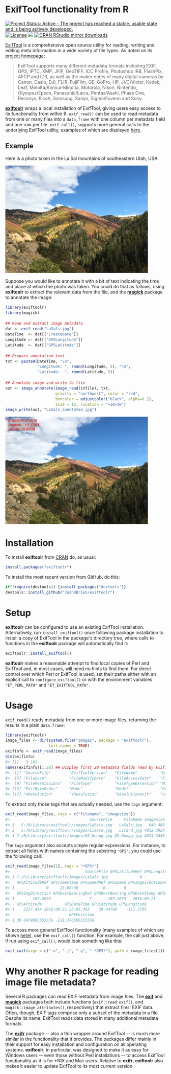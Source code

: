 <!-- README.md is generated from README.Rmd by knitr::knit(). Please edit that file -->



# ExifTool functionality from R

[![Project Status: Active - The project has reached a stable, usable state and is being actively developed.](http://www.repostatus.org/badges/latest/active.svg)](http://www.repostatus.org/#active)
[![License](https://JoshOBrien.github.io/badges/GPL2+.svg)](http://www.gnu.org/licenses/gpl-2.0.html)
[![](http://www.r-pkg.org/badges/version/exiftoolr)](http://www.r-pkg.org/pkg/exiftoolr)
[![CRAN RStudio mirror downloads](http://cranlogs.r-pkg.org/badges/exiftoolr)](http://www.r-pkg.org/pkg/exiftoolr)

[ExifTool][ExifTool-home] is a comprehensive open source utility for
reading, writing and editing meta information in a wide variety of
file types. As noted on its [project homepage][ExifTool-home]:

> ExifTool supports many different metadata formats including EXIF, GPS,
> IPTC, XMP, JFIF, GeoTIFF, ICC Profile, Photoshop IRB, FlashPix, AFCP
> and ID3, as well as the maker notes of many digital cameras by Canon,
> Casio, DJI, FLIR, FujiFilm, GE, GoPro, HP, JVC/Victor, Kodak, Leaf,
> Minolta/Konica-Minolta, Motorola, Nikon, Nintendo, Olympus/Epson,
> Panasonic/Leica, Pentax/Asahi, Phase One, Reconyx, Ricoh, Samsung,
> Sanyo, Sigma/Foveon and Sony.

[**exiftoolr**](https://CRAN.R-project.org/package=exiftoolr) wraps a
local installation of ExifTool, giving users easy access to its
functionality from within R. `exif_read()` can be used to read
metadata from one or many files into a `data.frame` with one column
per metadata field and one row per file. `exif_call()`, supports more
general calls to the underlying ExifTool utility, examples of which
are displayed [here][ExifTool-examples].


## Example

Here is a photo taken in the La Sal mountains of southeastern Utah,
USA.

![](man/figures/LaSals.jpg)

Suppose you would like to annotate it with a bit of text indicating
the time and place at which the photo was taken. You could do that as
follows, using **exiftoolr** to extract the relevant data from the
file, and the
[**magick**](https://CRAN.R-project.org/package=magick) package to
annotate the image:


```r
library(exiftoolr)
library(magick)

## Read and extract image metadata
dat <- exif_read("LaSals.jpg")
DateTime  <- dat[["CreateDate"]]
Longitude <- dat[["GPSLongitude"]]
Latitude  <- dat[["GPSLatitude"]]

## Prepare annotation text
txt <- paste0(DateTime, "\n",
              "Longitude: ", round(Longitude, 5), "\n",
              "Latitude:  ", round(Latitude, 5))

## Annotate image and write to file
out <- image_annotate(image_read(infile), txt,
                      gravity = "northwest", color = "red",
                      boxcolor = adjustcolor("black", alpha=0.2),
                      size = 15, location = "+10+10")
image_write(out, "LaSals_annotated.jpg")
```

![](man/figures/LaSals_annotated.jpg)


# Installation

To install **exiftoolr** from
[CRAN](https://CRAN.R-project.org/package=exiftoolr) do, as usual:


```r
install.packages("exiftoolr")
```

To install the most recent version from GitHub, do this:


```r
if(!require(devtools)) {install.packages("devtools")}
devtools::install_github("JoshOBrien/exiftoolr")
```


# Setup

**exiftoolr** can be configured to use an existing ExifTool
installation. Alternatively, run `install_exiftool()` once following
package installation to install a copy of ExifTool in the package's
directory tree, where calls to functions in the **exiftoolr** package
will automatically find it:


```r
exiftoolr::install_exiftool()
```

**exiftoolr** makes a reasonable attempt to find local copies of Perl
and ExifTool and, in most cases, will need no hints to find them. For
direct control over which Perl or ExifTool is used, set their paths
either with an explicit call to `configure_exiftool()` or with the
environment variables `"ET_PERL_PATH"` and `"ET_EXIFTOOL_PATH"`.


# Usage

`exif_read()` reads metadata from one or more image files, returning
the results in a plain `data.frame`:


```r
library(exiftoolr)
image_files <- dir(system.file("images", package = "exiftoolr"), 
                   full.names = TRUE)
exifinfo <- exif_read(image_files)
dim(exifinfo)
#> [1]   3 181
names(exifinfo)[1:20] ## Display first 20 metadata fields read by ExifTool
#>  [1] "SourceFile"        "ExifToolVersion"   "FileName"          "Directory"        
#>  [5] "FileSize"          "FileModifyDate"    "FileAccessDate"    "FileCreateDate"   
#>  [9] "FilePermissions"   "FileType"          "FileTypeExtension" "MIMEType"         
#> [13] "ExifByteOrder"     "Make"              "Model"             "Orientation"      
#> [17] "XResolution"       "YResolution"       "ResolutionUnit"    "Software"
```

To extract only those tags that are actually needed, use the `tags`
argument:


```r
exif_read(image_files, tags = c("filename", "imagesize"))
#>                                   SourceFile     FileName ImageSize
#> 1   C:/R/Library/exiftoolr/images/LaSals.jpg   LaSals.jpg   640 480
#> 2   C:/R/Library/exiftoolr/images/Lizard.jpg   Lizard.jpg 4032 3024
#> 3 C:/R/Library/exiftoolr/images/QS_Hongg.jpg QS_Hongg.jpg 4674 3456
```

The `tags` argument also accepts simple regular expressions. For
instance, to extract all fields with names containing the substring
`"GPS"`, you could use the following call:


```r
exif_read(image_files[1], tags = "*GPS*")
#>                                 SourceFile GPSLatitudeRef GPSLongitudeRef
#> 1 C:/R/Library/exiftoolr/images/LaSals.jpg              N               W
#>   GPSAltitudeRef GPSTimeStamp GPSSpeedRef GPSSpeed GPSImgDirectionRef
#> 1              0     23:05:36           K        0                  T
#>   GPSImgDirection GPSDestBearingRef GPSDestBearing GPSDateStamp GPSHPositioningError
#> 1        107.2073                 T       107.2073   2016:09:21                    5
#>   GPSAltitude          GPSDateTime GPSLatitude GPSLongitude
#> 1    2257.414 2016:09:21 23:05:36Z    39.64798    -111.3705
#>                          GPSPosition
#> 1 39.6479805555556 -111.370505555556
```

To access more general ExifTool functionality (many examples of which
are shown [here][ExifTool-examples]), use the `exif_call()`
function. For example, the call just above, if run using
`exif_call()`, would look something like this:


```r
exif_call(args = c("-n", "-j", "-q", "-*GPS*"), path = image_files[1])
```


# Why another R package for reading image file metadata?

Several R packages can read EXIF metadata from image files. The
[**exif**](https://CRAN.R-project.org/package=exif) and
[**magick**](https://CRAN.R-project.org/package=magick) packages both
include functions (`exif::read_exif()`, and
`magick::image_attributes()`, respectively) that extract files' EXIF
data. Often, though, EXIF tags comprise only a subset of the metadata
in a file. Despite its name, ExifTool reads data stored in many
additional metadata formats.

The [**exifr**](https://CRAN.R-project.org/package=exifr) package --
also a thin wrapper around ExifTool -- is much more similar in the
functionality that it provides. The packages differ mainly in their
support for easy installation and configuration on all operating
systems. **exiftoolr**, in particular, was designed to make it as easy
for Windows users -- even those without Perl installations -- to
access ExifTool functionality as it is for *NIX and Mac
users. Relative to **exifr**, **exiftoolr** also makes it easier to
update ExifTool to its most current version.



[ExifTool-home]: https://exiftool.org/
[ExifTool-examples]: https://exiftool.org/examples.html
